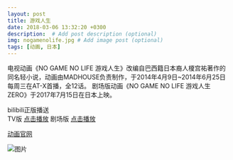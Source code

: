 ```yaml
---
layout: post
title: 游戏人生
date: 2018-03-06 13:32:20 +0300
description:  # Add post description (optional)
img: nogamenolife.jpg # Add image post (optional)
tags: [动画, 日本]
---
```

电视动画《NO GAME NO LIFE 游戏人生》改编自巴西籍日本裔人榎宫祐著作的同名轻小说，动画由MADHOUSE负责制作，于2014年4月9日~2014年6月25日每周三在AT-X首播，全12话。
剧场版动画《NO GAME NO LIFE 游戏人生 ZERO》于2017年7月15日在日本上映。

bilibili正版播送  
TV版 [点击播放](https://www.bilibili.com/bangumi/media/md184/)
剧场版 [点击播放](https://www.bilibili.com/bangumi/media/md73372/)


[动画官网](http://ngnl.jp/)

![图片]({{site.baseurl}}/assets/img/ngnl1.jpg)
